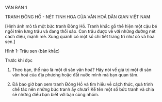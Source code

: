 VĂN BẢN 1

TRANH ĐÔNG HỒ - NÉT TINH HOA CỦA VĂN HOÁ DÂN GIAN VIỆT NAM

[Hình ảnh mô tả một bức tranh Đông Hồ. Tranh khắc gỗ thể hiện một cậu bé ngồi trên lưng trâu và đang thổi sáo. Con trâu được vẽ với những đường nét cách điệu, mạnh mẽ. Xung quanh có một số chi tiết trang trí như cỏ và hoa sen.]

Hình 1: Trâu sen (bản khắc)

Trước khi đọc

1. Theo bạn, thế nào là một di sản văn hoá? Hãy nói về giá trị một di sản văn hoá của địa phương hoặc đất nước mình mà bạn quan tâm.

2. Đã bao giờ bạn xem tranh Đông Hồ và tìm hiểu về cách thức, quá trình chế tác nên những bức tranh ấy chưa? Kể tên một số bức tranh và chia sẻ những điều bạn biết với bạn cùng nhóm.